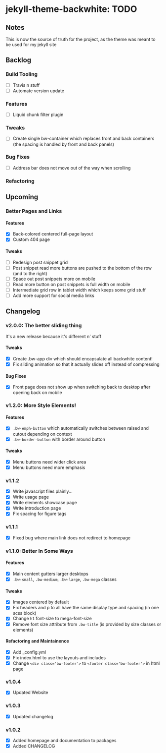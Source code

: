 jekyll-theme-backwhite: TODO
=============================================================

Notes
-------------------------------------------------------------

This is now the source of truth for the project, as the
theme was meant to be used for my jekyll site

Backlog
-------------------------------------------------------------

### Build Tooling

- [ ] Travis n stuff
- [ ] Automate version update

### Features

- [ ] Liquid chunk filter plugin

### Tweaks

- [ ] Create single bw-container which replaces 
front and back containers (the spacing is handled by 
front and back panels)

### Bug Fixes

- [ ] Address bar does not move out of the way when scrolling

### Refactoring

Upcoming
-------------------------------------------------------------

### Better Pages and Links

#### Features

- [x] Back-colored centered full-page layout
- [x] Custom 404 page

#### Tweaks

- [ ] Redesign post snippet grid
- [ ] Post snippet read more buttons are pushed to the bottom of the row (and to the right)
- [ ] Space out post snippets more on mobile
- [ ] Read more button on post snippets is full width on mobile
- [ ] Intermediate grid row in tablet width which keeps some grid stuff
- [ ] Add more support for social media links

Changelog
-------------------------------------------------------------

### v2.0.0: The better sliding thing

It's a new release because it's different n' stuff

#### Tweaks

- [x] Create .bw-app div which should encapsulate all 
backwhite content!
- [x] Fix sliding animation so that it actually slides 
off instead of compressing

#### Bug Fixes

- [x] Front page does not show up when switching back to 
desktop after opening back on mobile

### v1.2.0: More Style Elements!

#### Features

- [x] `.bw-emph-button` which automatically switches between 
raised and cutout depending on context
- [x] `.bw-border-button` with border around button

#### Tweaks

- [x] Menu buttons need wider click area
- [x] Menu buttons need more emphasis

### v1.1.2

- [x] Write javascript files plainly...
- [x] Write usage page
- [x] Write elements showcase page
- [x] Write introduction page
- [x] Fix spacing for figure tags

### v1.1.1

- [x] Fixed bug where main link does not redirect to homepage

### v1.1.0: Better In Some Ways

#### Features

- [x] Main content gutters larger desktops
- [x] `.bw-small`, `.bw-medium`, `.bw-large`, 
        `.bw-mega` classes

#### Tweaks

- [x] Images centered by default
- [x] Fix headers and p to all have the same display type 
        and spacing (in one scss block)
- [x] Change `h1` font-size to mega-font-size
- [x] Remove font size attribute from `.bw-title` (is
        provided by size classes or elements)

#### Refactoring and Maintainence

- [x] Add _config.yml
- [x] Fix index.html to use the layouts and includes
- [x] Change `<div class='bw-footer'>` to 
        `<footer class='bw-footer'>` in html page

### v1.0.4

- [x] Updated Website

### v1.0.3

- [x] Updated changelog

### v1.0.2

- [x] Added homepage and documentation to packages
- [x] Added CHANGELOG